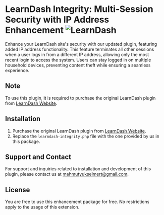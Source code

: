 # LearnDash Integrity: Multi-Session Security with IP Address Enhancement ![LearnDash](https://developers.learndash.com/wp-content/uploads/2020/11/cropped-learndash-favicon-32x32.png)

Enhance your LearnDash site's security with our updated plugin, featuring added IP address functionality. This feature terminates all other sessions when a user logs in from a different IP address, allowing only the most recent login to access the system. Users can stay logged in on multiple household devices, preventing content theft while ensuring a seamless experience.

## Note
To use this plugin, it is required to purchase the original LearnDash plugin from [LearnDash Website](https://www.learndash.com/).

## Installation

1. Purchase the original LearnDash plugin from [LearnDash Website](https://www.learndash.com/).
2. Replace the `learndash-integrity.php` file with the one provided by us in this package.

## Support and Contact
For support and inquiries related to installation and development of this plugin, please contact us at [mahmutyukselmert@gmail.com](mailto:mahmutyukselmert@gmail.com).

## License
You are free to use this enhancement package for free. No restrictions apply to the usage of this extension.
